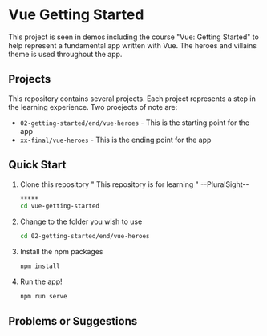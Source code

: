 # Vue Getting Started

This project is seen in demos including the course "Vue: Getting Started" to help represent a fundamental app written with Vue. The heroes and villains theme is used throughout the app.


## Projects

This repository contains several projects. Each project represents a step in the learning experience. Two proejects of note are:

- `02-getting-started/end/vue-heroes` - This is the starting point for the app
- `xx-final/vue-heroes` - This is the ending point for the app


## Quick Start

1. Clone this repository
" This repository is for learning " --PluralSight--
   ```bash
   *****
   cd vue-getting-started
   ```

1. Change to the folder you wish to use

   ```bash
   cd 02-getting-started/end/vue-heroes
   ```

1. Install the npm packages

   ```bash
   npm install
   ```

1. Run the app!

   ```bash
   npm run serve
   ```

## Problems or Suggestions
